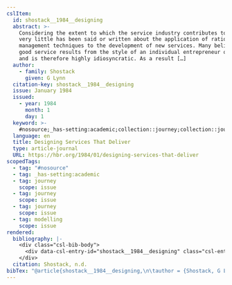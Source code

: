 ```yaml
---
cslItem:
  id: shostack__1984__designing
  abstract: >-
    Considering the extent to which the service industry contributes to our GNP,
    very little has been said or written about the application of rational
    management techniques to the development of new services. Many believe that
    good service results from the style of an individual entrepreneur or company
    and is therefore highly idiosyncratic. As a result […]
  author:
    - family: Shostack
      given: G Lynn
  citation-key: shostack__1984__designing
  issue: January 1984
  issued:
    - year: 1984
      month: 1
      day: 1
  keyword: >-
    #nosource;_has-setting:academic;collection::journey;collection::journey::journey::modelling
  language: en
  title: Designing Services That Deliver
  type: article-journal
  URL: https://hbr.org/1984/01/designing-services-that-deliver
scopedTags:
  - tag: "#nosource"
  - tag: _has-setting:academic
  - tag: journey
    scope: issue
  - tag: journey
    scope: issue
  - tag: journey
    scope: issue
  - tag: modelling
    scope: issue
rendered:
  bibliography: |-
    <div class="csl-bib-body">
      <div data-csl-entry-id="shostack__1984__designing" class="csl-entry">Shostack, G. L. n.d.. <i>Designing Services That Deliver</i>. <i>January 1984</i>. https://hbr.org/1984/01/designing-services-that-deliver</div>
    </div>
  citation: Shostack, n.d.
bibTex: "@article{shostack__1984__designing,\n\tauthor = {Shostack, G Lynn},\n\tnumber = {January 1984},\n\ttitle = {Designing {Services} {That} {Deliver}},\n\thowpublished = {https://hbr.org/1984/01/designing-services-that-deliver},\n}\n\n"
---
```

